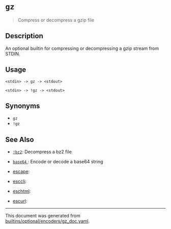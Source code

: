 # `gz`

> Compress or decompress a gzip file

## Description

An optional builtin for compressing or decompressing a gzip stream from STDIN.

## Usage

```
<stdin> -> gz -> <stdout>

<stdin> -> !gz -> <stdout>
```

## Synonyms

* `gz`
* `!gz`


## See Also

* [`!bz2`](../optional/bz2.md):
  Decompress a bz2 file
* [`base64` ](../optional/base64.md):
  Encode or decode a base64 string
* [escape](../optional/escape.md):
  
* [esccli](../optional/esccli.md):
  
* [eschtml](../optional/eschtml.md):
  
* [escurl](../optional/escurl.md):
  

<hr/>

This document was generated from [builtins/optional/encoders/gz_doc.yaml](https://github.com/lmorg/murex/blob/master/builtins/optional/encoders/gz_doc.yaml).
